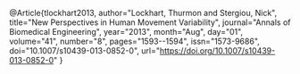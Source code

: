@Article{tlockhart2013,
author="Lockhart, Thurmon
and Stergiou, Nick",
title="New Perspectives in Human Movement Variability",
journal="Annals of Biomedical Engineering",
year="2013",
month="Aug",
day="01",
volume="41",
number="8",
pages="1593--1594",
issn="1573-9686",
doi="10.1007/s10439-013-0852-0",
url="https://doi.org/10.1007/s10439-013-0852-0"
}
